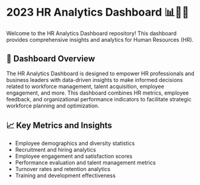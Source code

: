 # 2023 HR Analytics Dashboard 📊👩‍💼

Welcome to the HR Analytics Dashboard repository! 
This dashboard provides comprehensive insights and analytics for Human Resources (HR).

## 🚀 Dashboard Overview

The HR Analytics Dashboard is designed to empower HR professionals and business leaders
with data-driven insights to make informed decisions related to workforce management, 
talent acquisition, employee engagement, and more. This dashboard combines HR metrics,
employee feedback, and organizational performance indicators to facilitate strategic workforce planning and optimization.

## 📈 Key Metrics and Insights

- Employee demographics and diversity statistics
- Recruitment and hiring analytics
- Employee engagement and satisfaction scores
- Performance evaluation and talent management metrics
- Turnover rates and retention analytics
- Training and development effectiveness

